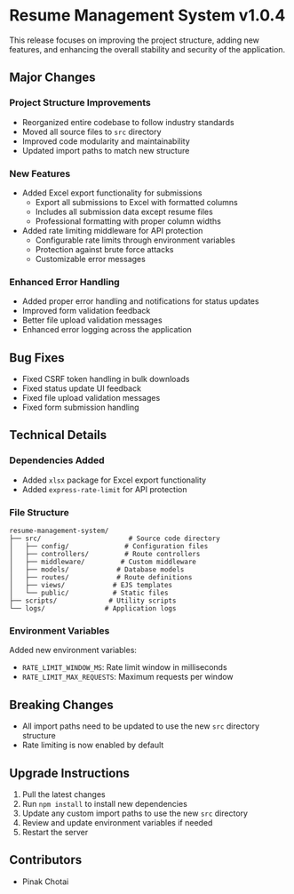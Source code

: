 # Resume Management System v1.0.4

This release focuses on improving the project structure, adding new features, and enhancing the overall stability and security of the application.

## Major Changes

### Project Structure Improvements
- Reorganized entire codebase to follow industry standards
- Moved all source files to `src` directory
- Improved code modularity and maintainability
- Updated import paths to match new structure

### New Features
- Added Excel export functionality for submissions
  - Export all submissions to Excel with formatted columns
  - Includes all submission data except resume files
  - Professional formatting with proper column widths
- Added rate limiting middleware for API protection
  - Configurable rate limits through environment variables
  - Protection against brute force attacks
  - Customizable error messages

### Enhanced Error Handling
- Added proper error handling and notifications for status updates
- Improved form validation feedback
- Better file upload validation messages
- Enhanced error logging across the application

## Bug Fixes
- Fixed CSRF token handling in bulk downloads
- Fixed status update UI feedback
- Fixed file upload validation messages
- Fixed form submission handling

## Technical Details

### Dependencies Added
- Added `xlsx` package for Excel export functionality
- Added `express-rate-limit` for API protection

### File Structure
```
resume-management-system/
├── src/                      # Source code directory
│   ├── config/              # Configuration files
│   ├── controllers/         # Route controllers
│   ├── middleware/         # Custom middleware
│   ├── models/            # Database models
│   ├── routes/            # Route definitions
│   ├── views/            # EJS templates
│   └── public/           # Static files
├── scripts/             # Utility scripts
└── logs/               # Application logs
```

### Environment Variables
Added new environment variables:
- `RATE_LIMIT_WINDOW_MS`: Rate limit window in milliseconds
- `RATE_LIMIT_MAX_REQUESTS`: Maximum requests per window

## Breaking Changes
- All import paths need to be updated to use the new `src` directory structure
- Rate limiting is now enabled by default

## Upgrade Instructions
1. Pull the latest changes
2. Run `npm install` to install new dependencies
3. Update any custom import paths to use the new `src` directory
4. Review and update environment variables if needed
5. Restart the server

## Contributors
- Pinak Chotai 